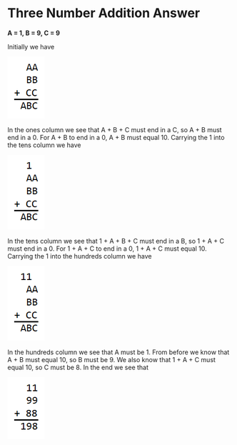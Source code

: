 # Three Number Addition Answer

**A = 1, B = 9, C = 9**

Initially we have 

![Three number addition](pictures/sum3a.png)  

In the ones column we see that A + B + C must end in a C, so A + B must end in 
a 0. For A + B to end in a 0, A + B must equal 10. Carrying the 1 into the tens 
column we have 

![Three number addition](pictures/sum3b.png)  

In the tens column we see that 1 + A + B + C must end in a B, so 1 + A + C must 
end in a 0. For 1 + A + C to end in a 0, 1 + A + C must equal 10. Carrying the 
1 into the hundreds column we have 

![Three number addition](pictures/sum3c.png)  

In the hundreds column we see that A must be 1. From before we know that A + B 
must equal 10, so B must be 9. We also know that 1 + A + C must equal 10, so C 
must be 8. In the end we see that 

![Three number addition](pictures/sum3d.png)  
